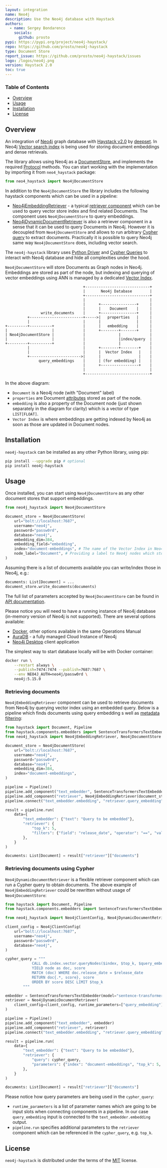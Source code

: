 ```yaml
---
layout: integration
name: Neo4j
description: Use the Neo4j database with Haystack
authors:
  - name: Sergey Bondarenco
    socials:
      github: prosto
pypi: https://pypi.org/project/neo4j-haystack/
repo: https://github.com/prosto/neo4j-haystack
type: Document Store
report_issue: https://github.com/prosto/neo4j-haystack/issues
logo: /logos/neo4j.png
version: Haystack 2.0
toc: true
---
```


### Table of Contents

- [Overview](#overview)
- [Usage](#usage)
- [Installation](#installation)
- [License](#license)

## Overview

An integration of [Neo4j](https://neo4j.com/) graph database with [Haystack v2.0](https://docs.haystack.deepset.ai/v2.0/docs/intro)
by [deepset](https://www.deepset.ai). In Neo4j [Vector search index](https://neo4j.com/docs/cypher-manual/current/indexes-for-vector-search/)
is being used for storing document embeddings and dense retrievals.

The library allows using Neo4j as a [DocumentStore](https://docs.haystack.deepset.ai/v2.0/docs/document-store), and implements the required [Protocol](https://docs.haystack.deepset.ai/v2.0/docs/document-store#documentstore-protocol) methods. You can start working with the implementation by importing it from `neo4_haystack` package:

```python
from neo4_haystack import Neo4jDocumentStore
```

In addition to the `Neo4jDocumentStore` the library includes the following haystack components which can be used in a pipeline:

- [Neo4jEmbeddingRetriever](https://prosto.github.io/neo4j-haystack/reference/neo4j_retriever/#neo4j_haystack.components.neo4j_retriever.Neo4jEmbeddingRetriever) - a typical [retriever component](https://docs.haystack.deepset.ai/v2.0/docs/retrievers) which can be used to query vector store index and find related Documents. The component uses `Neo4jDocumentStore` to query embeddings.
- [Neo4jDynamicDocumentRetriever](https://prosto.github.io/neo4j-haystack/reference/neo4j_retriever/#neo4j_haystack.components.neo4j_retriever.Neo4jDynamicDocumentRetriever) is also a retriever component in a sense that it can be used to query Documents in Neo4j. However it is decoupled from `Neo4jDocumentStore` and allows to run arbitrary [Cypher query](https://neo4j.com/docs/cypher-manual/current/queries/) to extract documents. Practically it is possible to query Neo4j same way `Neo4jDocumentStore` does, including vector search.

The `neo4j-haystack` library uses [Python Driver](https://neo4j.com/docs/api/python-driver/current/api.html#api-documentation) and
[Cypher Queries](https://neo4j.com/docs/cypher-manual/current/introduction/) to interact with Neo4j database and hide all complexities under the hood.

`Neo4jDocumentStore` will store Documents as Graph nodes in Neo4j. Embeddings are stored as part of the node, but indexing and querying of vector embeddings using ANN is managed by a dedicated [Vector Index](https://neo4j.com/docs/cypher-manual/current/indexes-for-vector-search/).

```text
                                   +-----------------------------+
                                   |       Neo4j Database        |
                                   +-----------------------------+
                                   |                             |
                                   |      +----------------+     |
                                   |      |    Document    |     |
                write_documents    |      +----------------+     |
          +------------------------+----->|   properties   |     |
          |                        |      |                |     |
+---------+----------+             |      |   embedding    |     |
|                    |             |      +--------+-------+     |
| Neo4jDocumentStore |             |               |             |
|                    |             |               |index/query  |
+---------+----------+             |               |             |
          |                        |      +--------+--------+    |
          |                        |      |  Vector Index   |    |
          +----------------------->|      |                 |    |
               query_embeddings    |      | (for embedding) |    |
                                   |      +-----------------+    |
                                   |                             |
                                   +-----------------------------+
```

In the above diagram:

- `Document` is a Neo4j node (with "Document" label)
- `properties` are Document [attributes](https://docs.haystack.deepset.ai/v2.0/docs/data-classes#document) stored as part of the node.
- `embedding` is also a property of the Document node (just shown separately in the diagram for clarity) which is a vector of type `LIST[FLOAT]`.
- `Vector Index` is where embeddings are getting indexed by Neo4j as soon as those are updated in Document nodes.

## Installation

`neo4j-haystack` can be installed as any other Python library, using pip:

```bash
pip install --upgrade pip # optional
pip install neo4j-haystack
```

## Usage

Once installed, you can start using `Neo4jDocumentStore` as any other document stores that support embeddings.

```python
from neo4j_haystack import Neo4jDocumentStore

document_store = Neo4jDocumentStore(
    url="bolt://localhost:7687",
    username="neo4j",
    password="passw0rd",
    database="neo4j",
    embedding_dim=384,
    embedding_field="embedding",
    index="document-embeddings", # The name of the Vector Index in Neo4j
    node_label="Document", # Providing a label to Neo4j nodes which store Documents
)
```

Assuming there is a list of documents available you can write/index those in Neo4j, e.g.:

```python
documents: List[Document] = ...
document_store.write_documents(documents)
```

The full list of parameters accepted by `Neo4jDocumentStore` can be found in
[API documentation](https://prosto.github.io/neo4j-haystack/reference/neo4j_store/#neo4j_haystack.document_stores.neo4j_store.Neo4jDocumentStore.__init__).

Please notice you will need to have a running instance of Neo4j database (in-memory version of Neo4j is not supported). There are several options available:

- [Docker](https://neo4j.com/docs/operations-manual/5/docker/), other options available in the same Operations Manual
- [AuraDB](https://neo4j.com/cloud/platform/aura-graph-database/) - a fully managed Cloud Instance of Neo4j
- [Neo4j Desktop](https://neo4j.com/docs/desktop-manual/current/) client application

The simplest way to start database locally will be with Docker container:

```bash
docker run \
    --restart always \
    --publish=7474:7474 --publish=7687:7687 \
    --env NEO4J_AUTH=neo4j/passw0rd \
    neo4j:5.15.0
```

### Retrieving documents

`Neo4jEmbeddingRetriever` component can be used to retrieve documents from Neo4j by querying vector index using an embedded query. Below is a pipeline which finds documents using query embedding s well as [metadata filtering](https://docs.haystack.deepset.ai/v2.0/docs/metadata-filtering):

```python
from haystack import Document, Pipeline
from haystack.components.embedders import SentenceTransformersTextEmbedder
from neo4j_haystack import Neo4jEmbeddingRetriever, Neo4jDocumentStore

document_store = Neo4jDocumentStore(
    url="bolt://localhost:7687",
    username="neo4j",
    password="passw0rd",
    database="neo4j",
    embedding_dim=384,
    index="document-embeddings",
)

pipeline = Pipeline()
pipeline.add_component("text_embedder", SentenceTransformersTextEmbedder(model="sentence-transformers/all-MiniLM-L6-v2"))
pipeline.add_component("retriever", Neo4jEmbeddingRetriever(document_store=document_store))
pipeline.connect("text_embedder.embedding", "retriever.query_embedding")

result = pipeline.run(
    data={
        "text_embedder": {"text": "Query to be embedded"},
        "retriever": {
            "top_k": 5,
            "filters": {"field": "release_date", "operator": "==", "value": "2018-12-09"},
        },
    }
)

documents: List[Document] = result["retriever"]["documents"]
```

### Retrieving documents using Cypher

`Neo4jDynamicDocumentRetriever` is a flexible retriever component which can run a Cypher query to obtain documents. The above example of `Neo4jEmbeddingRetriever` could be rewritten without usage of `Neo4jDocumentStore`:

```python
from haystack import Document, Pipeline
from haystack.components.embedders import SentenceTransformersTextEmbedder

from neo4j_haystack import Neo4jClientConfig, Neo4jDynamicDocumentRetriever

client_config = Neo4jClientConfig(
    url="bolt://localhost:7687",
    username="neo4j",
    password="passw0rd",
    database="neo4j",
)

cypher_query = """
            CALL db.index.vector.queryNodes($index, $top_k, $query_embedding)
            YIELD node as doc, score
            MATCH (doc) WHERE doc.release_date = $release_date
            RETURN doc{.*, score}, score
            ORDER BY score DESC LIMIT $top_k
        """

embedder = SentenceTransformersTextEmbedder(model="sentence-transformers/all-MiniLM-L6-v2")
retriever = Neo4jDynamicDocumentRetriever(
    client_config=client_config, runtime_parameters=["query_embedding"], doc_node_name="doc"
)

pipeline = Pipeline()
pipeline.add_component("text_embedder", embedder)
pipeline.add_component("retriever", retriever)
pipeline.connect("text_embedder.embedding", "retriever.query_embedding")

result = pipeline.run(
    data={
        "text_embedder": {"text": "Query to be embedded"},
        "retriever": {
            "query": cypher_query,
            "parameters": {"index": "document-embeddings", "top_k": 5, "release_date": "2018-12-09"},
        },
    }
)

documents: List[Document] = result["retriever"]["documents"]
```

Please notice how query parameters are being used in the `cypher_query`:

- `runtime_parameters` is a list of parameter names which are going to be input slots when connecting components
    in a pipeline. In our case `query_embedding` input is connected to the `text_embedder.embedding` output.
- `pipeline.run` specifies additional parameters to the `retriever` component which can be referenced in the
    `cypher_query`, e.g. `top_k`.

## License

`neo4j-haystack` is distributed under the terms of the [MIT](https://spdx.org/licenses/MIT.html) license.

